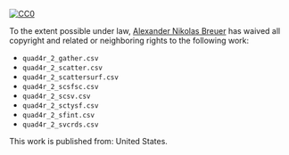 [![CC0](http://i.creativecommons.org/p/zero/1.0/88x31.png)](http://creativecommons.org/publicdomain/zero/1.0/)

To the extent possible under law, [Alexander Nikolas Breuer](http://dial3343.org) has waived all copyright and related or neighboring rights to the following work:

* `quad4r_2_gather.csv`
* `quad4r_2_scatter.csv`
* `quad4r_2_scattersurf.csv`
* `quad4r_2_scsfsc.csv`
* `quad4r_2_scsv.csv`
* `quad4r_2_sctysf.csv`
* `quad4r_2_sfint.csv`
* `quad4r_2_svcrds.csv`

This work is published from: United States.
